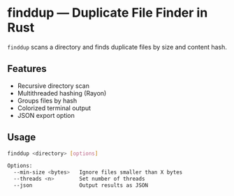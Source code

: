 # finddup — Duplicate File Finder in Rust

`finddup` scans a directory and finds duplicate files by size and content hash.

##  Features
-  Recursive directory scan
-  Multithreaded hashing (Rayon)
-  Groups files by hash
-  Colorized terminal output
-  JSON export option

## Usage
```bash
finddup <directory> [options]

Options:
  --min-size <bytes>   Ignore files smaller than X bytes
  --threads <n>        Set number of threads
  --json               Output results as JSON
```
 